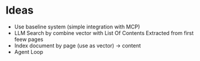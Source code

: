 # Ideas

- Use baseline system (simple integration with MCP)
- LLM Search by combine vector with List Of Contents Extracted from first feew pages
- Index document by page<llm-named-title> (use as vector) -> content
- Agent Loop
